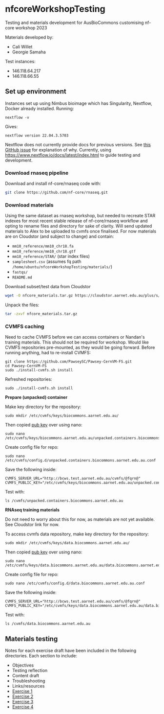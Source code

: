 # nfcoreWorkshopTesting

Testing and materials development for AusBioCommons customising nf-core workshop 2023

Materials developed by: 
* Cali Willet
* Georgie Samaha 

Test instances:
* 146.118.64.217
* 146.118.66.55

## Set up environment 

Instances set up using Nimbus bioimage which has Singularity, Nextflow, Docker already installed. Running:

```
nextflow -v 
```
Gives:
```
nextflow version 22.04.3.5703
```

Nextflow does not currently provide docs for previous versions. See [this GitHub issue](https://github.com/nextflow-io/nextflow/issues/3458) for explanation of why. Currently, using https://www.nextflow.io/docs/latest/index.html to guide testing and development. 

### Download rnaseq pipeline 

Download and install nf-core/rnaseq code with: 

```bash
git clone https://github.com/nf-core/rnaseq.git
```

### Download materials 

Using the same dataset as rnaseq workshop, but needed to recreate STAR indexes for most recent stable release of nf-core/rnaseq workflow and opting to rename files and directory for sake of clarity. Will send updated materials to Alex to be uploaded to cvmfs once finalised. For now materials are on Cloudstor (and subject to change) and contain:

* `mm10_reference/mm10_chr18.fa` 
* `mm10_reference/mm10_chr18.gtf`
* `mm10_reference/STAR/` (star index files)
* `samplesheet.csv` (assumes fq path `/home/ubuntu/nfcoreWorkshopTesting/materials/`)
* `fastqs/`
* `README.md`

Download subset/test data from Cloudstor
```bash
wget -O nfcore_materials.tar.gz https://cloudstor.aarnet.edu.au/plus/s/gIBdDhKEwfq2j58/download
```
Unpack the files: 
```bash
tar -zxvf nfcore_materials.tar.gz
```

### CVMFS caching 

Need to cache CVMFS before we can access containers or Nandan's training materials. This should not be required for workshop. Would like CVMFS repositories pre-mounted, as they would be going forward. Before running anything, had to re-install CVMFS:

```
git clone https://github.com/PawseySC/Pawsey-CernVM-FS.git
cd Pawsey-CernVM-FS
sudo ./install-cvmfs.sh install
```

Refreshed repositories: 
```
sudo ./install-cvmfs.sh install
```

**Prepare (unpacked) container**

Make key directory for the repository: 
```
sudo mkdir /etc/cvmfs/keys/biocommons.aarnet.edu.au/
```

Then copied [pub key](https://github.com/PawseySC/Pawsey-CernVM-FS/blob/main/pubkeys/unpacked.containers.biocommons.aarnet.edu.au.pub) over using nano:
```
sudo nano /etc/cvmfs/keys/biocommons.aarnet.edu.au/unpacked.containers.biocommons.aarnet.edu.au.pub
```

Create config file for repo:
```
sudo nano /etc/cvmfs/config.d/unpacked.containers.biocommons.aarnet.edu.au.conf
```

Save the following inside:
```
CVMFS_SERVER_URL="http://bcws.test.aarnet.edu.au/cvmfs/@fqrn@"
CVMFS_PUBLIC_KEY="/etc/cvmfs/keys/biocommons.aarnet.edu.au/unpacked.containers.biocommons.aarnet.edu.au.pub"
```

Test with: 
```
ls /cvmfs/unpacked.containers.biocommons.aarnet.edu.au
```

**RNAseq training materials**

Do not need to worry about this for now, as materials are not yet available. See Cloudstor link for now. 

To access cvmfs data repository, make key directory for the repository: 
```
sudo mkdir /etc/cvmfs/keys/data.biocommons.aarnet.edu.au/
```

Then copied [pub key](https://github.com/PawseySC/Pawsey-CernVM-FS/blob/main/pubkeys/data.biocommons.aarnet.edu.au.pub) over using nano:
```
sudo nano /etc/cvmfs/keys/data.biocommons.aarnet.edu.au/data.biocommons.aarnet.edu.au.pub
```

Create config file for repo:
```
sudo nano /etc/cvmfs/config.d/data.biocommons.aarnet.edu.au.conf
```

Save the following inside:
```
CVMFS_SERVER_URL="http://bcws.test.aarnet.edu.au/cvmfs/@fqrn@"
CVMFS_PUBLIC_KEY="/etc/cvmfs/keys/data.biocommons.aarnet.edu.au/data.biocommons.aarnet.edu.au.pub"
```

Test with: 
```
ls /cvmfs/data.biocommons.aarnet.edu.au
```

## Materials testing  

Notes for each exercise draft have been included in the following directories. Each section to include: 

* Objectives 
* Testing reflection
* Content draft 
* Troubleshooting
* Links/resources
* [Exercise 1](nfcoreWorkshopTesting/exercise1/README.md)
* [Exercise 2](nfcoreWorkshopTesting/exercise2/README.md)
* [Exercise 3](nfcoreWorkshopTesting/exercise3/README.md)
* [Exercise 4](nfcoreWorkshopTesting/exercise4/README.md)